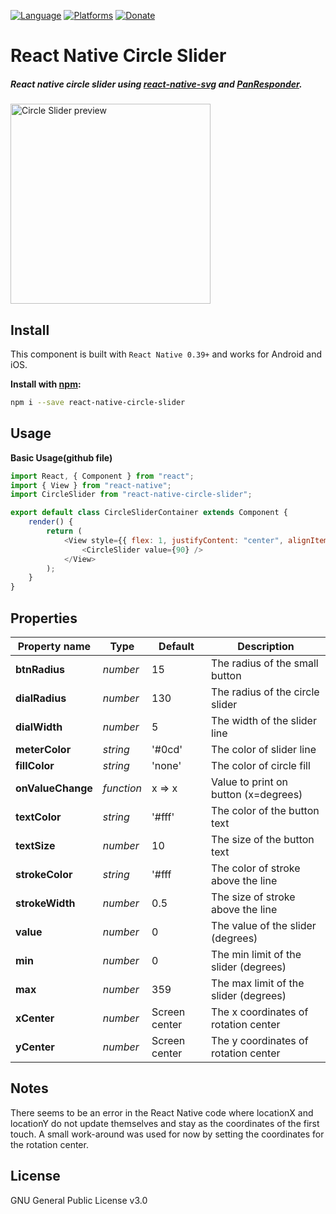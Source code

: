 [![Language](https://img.shields.io/badge/language-ES%206-orange.svg)](https://github.com/lukehoban/es6features#readme)
[![Platforms](https://img.shields.io/badge/platform-iOS%20%7C%20Android-lightgrey.svg)](http://facebook.github.io/react-native/docs/getting-started.html)
[![Donate](https://img.shields.io/badge/Donate-PayPal-green.svg)](https://paypal.me/RayChooi)

# React Native Circle Slider

##### React native circle slider using [react-native-svg](https://github.com/react-native-community/react-native-svg) and [PanResponder](https://facebook.github.io/react-native/docs/panresponder.html).

<img src="https://media.giphy.com/media/Att6gob5HMAxQuIOTy/giphy.gif" alt="Circle Slider preview" width="320px"></img>

## Install

This component is built with `React Native 0.39+` and works for Android and iOS.

**Install with [npm](https://www.npmjs.com/):**

```sh
npm i --save react-native-circle-slider
```

## Usage

**Basic Usage(github file)**

```javascript
import React, { Component } from "react";
import { View } from "react-native";
import CircleSlider from "react-native-circle-slider";

export default class CircleSliderContainer extends Component {
	render() {
		return (
			<View style={{ flex: 1, justifyContent: "center", alignItems: "center" }}>
				<CircleSlider value={90} />
			</View>
		);
	}
}
```

## Properties

| Property name     | Type       | Default       | Description                           |
| ----------------- | ---------- | ------------- | ------------------------------------- |
| **btnRadius**     | _number_   | 15            | The radius of the small button        |
| **dialRadius**    | _number_   | 130           | The radius of the circle slider       |
| **dialWidth**     | _number_   | 5             | The width of the slider line          |
| **meterColor**    | _string_   | '#0cd'        | The color of slider line              |
| **fillColor**     | _string_   | 'none'        | The color of circle fill              |
| **onValueChange** | _function_ | x => x        | Value to print on button (x=degrees)  |
| **textColor**     | _string_   | '#fff'        | The color of the button text          |
| **textSize**      | _number_   | 10            | The size of the button text           |
| **strokeColor**   | _string_   | '#fff         | The color of stroke above the line    |
| **strokeWidth**   | _number_   | 0.5           | The size of stroke above the line     |
| **value**         | _number_   | 0             | The value of the slider (degrees)     |
| **min**           | _number_   | 0             | The min limit of the slider (degrees) |
| **max**           | _number_   | 359           | The max limit of the slider (degrees) |
| **xCenter**       | _number_   | Screen center | The x coordinates of rotation center  |
| **yCenter**       | _number_   | Screen center | The y coordinates of rotation center  |

## Notes

There seems to be an error in the React Native code where locationX and locationY do not update themselves and stay as the coordinates of the first touch.
A small work-around was used for now by setting the coordinates for the rotation center.

## License

GNU General Public License v3.0
